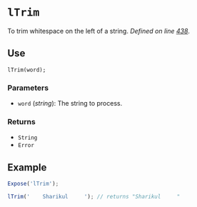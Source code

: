 # `lTrim`
To trim whitespace on the left of a string. _Defined on line [438](../../F.js#L438)_.

## Use
```
lTrim(word);
```

### Parameters
* `word` (_string_): The string to process.

### Returns
* `String`
* `Error`

## Example
```javascript
Expose('lTrim');

lTrim('    Sharikul     '); // returns "Sharikul     "
```
